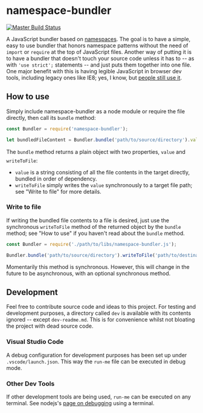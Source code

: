 # namespace-bundler

[![Master Build Status](https://travis-ci.org/dstuessy/namespace-bundler.svg?branch=master)](https://travis-ci.org/dstuessy/namespace-bundler)

A JavaScript bundler based on [namespaces](http://adamsilver.io/articles/javascript-namespacing/).
The goal is to have a simple, easy to use bundler that honors namespace patterns without 
the need of `import` or `require` at the top of JavaScript files. Another way of putting it
is to have a bundler that doesn't touch your source code unless it has to -- as with `'use strict';`
statements -- and just puts them together into one file. One major benefit with this is having
legible JavaScript in browser dev tools, including legacy ones like IE8; yes, I know, 
but [people still use it](http://caniuse.com/usage_table.php).



## How to use

Simply include namespace-bundler as a node module or require the file directly, then call its `bundle` method:

``` javascript
const Bundler = require('namespace-bundler');

let bundledFileContent = Bundler.bundle('path/to/source/directory').value;
```

The `bundle` method returns a plain object with two properties, `value` and `writeToFile`:

- `value` is a string consisting of all the file contents in the target directly, bundled in order of dependency.
- `writeToFile` simply writes the `value` synchronously to a target file path; see "Write to file" for more details.

### Write to file

If writing the bundled file contents to a file is desired, 
just use the synchronous `writeToFile` method of the returned 
object by the `bundle` method; see "How to use" if you haven't read about the `bundle` method.

``` javascript
const Bundler = require('./path/to/libs/namespace-bundler.js');

Bundler.bundle('path/to/source/directory').writeToFile('path/to/destination/file');
```

Momentarily this method is synchronous. However, this will change in the future to be asynchronous, with an optional synchronous method.



## Development

Feel free to contribute source code and ideas to this project. For testing and development purposes, 
a directory called `dev` is available with its contents ignored -- except `dev-readme.md`. 
This is for convenience whilst not bloating the project with dead source code.

### Visual Studio Code

A debug configuration for development purposes has been set up under `.vscode/launch.json`. This way the `run-me` file can be executed in debug mode.

### Other Dev Tools

If other development tools are being used, `run-me` can be executed on any terminal. See nodejs's [page on debugging](https://nodejs.org/api/debugger.html) using a terminal.
